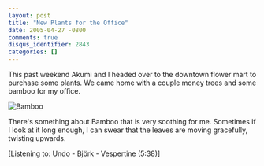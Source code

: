 ```yaml
---
layout: post
title: "New Plants for the Office"
date: 2005-04-27 -0800
comments: true
disqus_identifier: 2843
categories: []
---
```

This past weekend Akumi and I headed over to the downtown flower mart to
purchase some plants. We came home with a couple money trees and some
bamboo for my office.

![Bamboo](/images/PlantsForTheOffice.jpg)

There's something about Bamboo that is very soothing for me. Sometimes
if I look at it long enough, I can swear that the leaves are moving
gracefully, twisting upwards.

[Listening to: Undo - Björk - Vespertine (5:38)]

